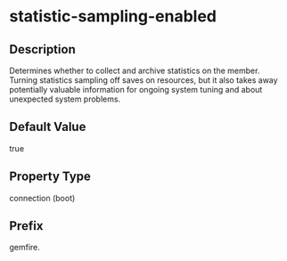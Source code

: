 # statistic-sampling-enabled

## Description

Determines whether to collect and archive statistics on the member.</br>
Turning statistics sampling off saves on resources, but it also takes away potentially valuable information for ongoing system tuning and about unexpected system problems.

## Default Value

true

## Property Type

connection (boot)

## Prefix

gemfire.
